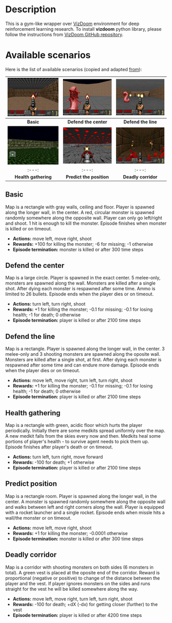 # Description

This is a gym-like wrapper over [VizDoom](http://vizdoom.cs.put.edu.pl) environment for deep reinforcement learning research. To install **vizdoom** python library, please follow the instructions from [VizDoom GitHub repository](https://github.com/mwydmuch/ViZDoom).

# Available scenarios

Here is the list of available scenarios (copied and adapted [from](https://github.com/mwydmuch/ViZDoom/blob/master/scenarios/README.md)):

|![doom1](../img/doom_img/basic.png) | ![doom2](../img/doom_img/def_center.png) | ![doom3](../img/doom_img/def_line.png) |
|:---:|:---:|:---:|
|**Basic**|**Defend the center**|**Defend the line**|
|![doom4](../img/doom_img/health.png) | ![doom5](../img/doom_img/predict.png) | ![doom6](../img/doom_img/corridor.png) |
|:---:|:---:|:---:|
|**Health gathering**|**Predict the position**|**Deadly corridor**|

## Basic

Map is a rectangle with gray walls, ceiling and floor. Player is spawned along the longer wall, in the center. A red, circular monster is spawned randomly somewhere along the opposite wall. Player can only go left/right and shoot. 1 hit is enough to kill the monster. Episode finishes when monster is killed or on timeout.

- **Actions:** move left, move right, shoot
- **Rewards:** +100 for killing the monster; -6 for missing; -1 otherwise
- **Episode termination:** monster is killed or after 300 time steps

## Defend the center

Map is a large circle. Player is spawned in the exact center. 5 melee-only, monsters are spawned along the wall. Monsters are 
killed after a single shot. After dying each monster is respawned after some time. Ammo is limited to 26 bullets. Episode ends when the player dies or on timeout.

- **Actions:** turn left, turn right, shoot
- **Rewards:** +1 for killing the monster; -0.1 for missing; -0.1 for losing health; -1 for death; 0 otherwise
- **Episode termination:** player is killed or after 2100 time steps

## Defend the line

Map is a rectangle. Player is spawned along the longer wall, in the center. 3 melee-only and 3 shooting monsters are spawned along the oposite wall. Monsters are killed after a single shot, at first. After dying each monster is respawned after some time and can endure more damage. Episode ends when the player dies or on timeout.

- **Actions:** move left, move right, turn left, turn right, shoot
- **Rewards:** +1 for killing the monster; -0.1 for missing; -0.1 for losing health; -1 for death; 0 otherwise
- **Episode termination:** player is killed or after 2100 time steps

## Health gathering

Map is a rectangle with green, acidic floor which hurts the player periodically. Initially there are some medkits spread uniformly over the map. A new medkit falls from the skies every now and then. Medkits heal some portions of player's health - to survive agent needs to pick them up. Episode finishes after player's death or on timeout.

- **Actions:** turn left, turn right, move forward
- **Rewards:** -100 for death; +1 otherwise
- **Episode termination:** player is killed or after 2100 time steps

## Predict position

Map is a rectangle room. Player is spawned along the longer wall, in the center. A monster is spawned randomly somewhere along the opposite wall and walks between left and right corners along the wall. Player is equipped with a rocket launcher and a single rocket. Episode ends when missle hits a wall/the monster or on timeout.

- **Actions:** move left, move right, shoot
- **Rewards:** +1 for killing the monster; -0.0001 otherwise
- **Episode termination:** monster is killed or after 300 time steps

## Deadly corridor

Map is a corridor with shooting monsters on both sides (6 monsters in total). A green vest is placed at the oposite end of the corridor. Reward is proportional (negative or positive) to change of the distance between the player and the vest. If player ignores monsters on the sides and runs straight for the vest he will be killed somewhere along the way.

- **Actions:** move left, move right, turn left, turn right, shoot
- **Rewards:** -100 for death; +dX (-dx) for getting closer (further) to the vest
- **Episode termination:** player is killed or after 4200 time steps